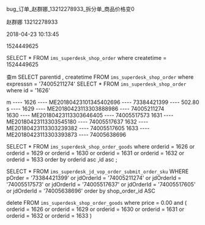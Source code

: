 


bug_订单_赵群娜_13212278933_拆分单_商品价格变0

赵群娜
13212278933

2018-04-23
10:13:45


1524449625

SELECT * FROM `ims_superdesk_shop_order` where createtime = 1524449625

查m
SELECT parentid , createtime FROM `ims_superdesk_shop_order` where expresssn = '74005211274'
SELECT * FROM `ims_superdesk_shop_order` where id = '1626'

m ---- 
1626 ---- ME20180423101345402696 ---- 73384421399 ---- 502.80
s ----
1629 ---- ME20180423113303888986 ---- 74005211274	
1630 ---- ME20180423113303646405 ---- 74005517573
1631 ---- ME20180423113303545180 ---- 74005517637
1632 ---- ME20180423113303239382 ---- 74005517605
1633 ---- ME20180423113303393873 ---- 74005638696

SELECT *
FROM `ims_superdesk_shop_order_goods`
where orderid  = 1626
        or orderid  = 1629
        or orderid  = 1630
        or orderid  = 1631
        or orderid  = 1632
        or orderid  = 1633
order by orderid asc ,id asc
;

SELECT *
FROM `ims_superdesk_jd_vop_order_submit_order_sku`
WHERE pOrder = '73384421399'
        or jdOrderId = '74005211274'
        or jdOrderId = '74005517573'
        or jdOrderId = '74005517637'
        or jdOrderId = '74005517605'
        or jdOrderId = '74005638696'
order by shop_order_id ASC


delete FROM `ims_superdesk_shop_order_goods`
where price = 0.00 and (
    orderid  = 1626
            or orderid  = 1629
            or orderid  = 1630
            or orderid  = 1631
            or orderid  = 1632
            or orderid  = 1633
)